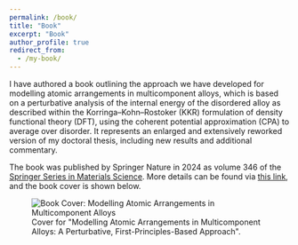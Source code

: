 ```yaml
---
permalink: /book/
title: "Book"
excerpt: "Book"
author_profile: true
redirect_from: 
  - /my-book/
---
```


I have authored a book outlining the approach we have developed for modelling atomic arrangements in multicomponent alloys, which is based on a perturbative analysis of the internal energy of the disordered alloy as described within the Korringa–Kohn–Rostoker (KKR) formulation of density functional theory (DFT), using the coherent potential approximation (CPA) to average over disorder. It represents an enlarged and extensively reworked version of my doctoral thesis, including new results and additional commentary.

The book was published by Springer Nature in 2024 as volume 346 of the [Springer Series in Materials Science](https://www.springer.com/series/0856). More details can be found via [this link](https://doi.org/10.1007/978-3-031-62021-8), and the book cover is shown below.

<figure class="align-center">
  <img src="{{ site.url }}{{ site.baseurl }}/images/book_cover.jpg" alt="Book Cover: Modelling Atomic Arrangements in Multicomponent Alloys">
  <figcaption>Cover for "Modelling Atomic Arrangements in Multicomponent Alloys: A Perturbative, First-Principles-Based Approach".</figcaption>
</figure>

